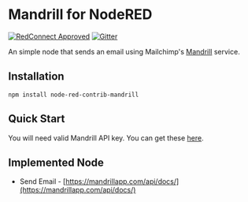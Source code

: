 # Mandrill for NodeRED

[![RedConnect Approved](https://img.shields.io/badge/RedConnect-Approved-brightgreen.svg?style=flat)](https://www.redconnect.io/addons) [![Gitter](https://img.shields.io/gitter/room/badges/shields.svg)](https://gitter.im/redconnect-io/redconnect)

An simple node that sends an email using Mailchimp's [Mandrill](https://mandrillapp.com/) service.

## Installation

`npm install node-red-contrib-mandrill`

## Quick Start

You will need valid Mandrill API key.  You can get these [here](https://mandrillapp.com/). 

## Implemented Node

 * Send Email - [https://mandrillapp.com/api/docs/](https://mandrillapp.com/api/docs/)
